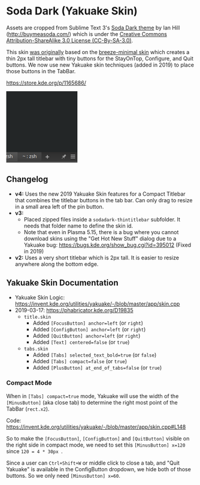 # Soda Dark (Yakuake Skin)

Assets are cropped from Sublime Text 3's [Soda Dark theme](https://github.com/buymeasoda/soda-theme) by Ian Hill (http://buymeasoda.com/) which is under the [Creative Commons Attribution-ShareAlike 3.0 License (CC-By-SA-3.0)](http://creativecommons.org/licenses/by-sa/3.0/).

This skin [was originally](https://github.com/Zren/yakuake-sodadark-thintitlebar/tree/v2) based on the [breeze-minimal skin](https://store.kde.org/p/1106236) which creates a thin 2px tall titlebar with tiny buttons for the StayOnTop, Configure, and Quit buttons. We now use new Yakuake skin techniques (added in 2019) to place those buttons in the TabBar.

https://store.kde.org/p/1165686/

![](screenshots/v4_compact.png)


## Changelog

* **v4:** Uses the new 2019 Yakuake Skin features for a Compact Titlebar that combines the titlebar buttons in the tab bar. Can only drag to resize in a small area left of the pin button.
* **v3:**
    * Placed zipped files inside a `sodadark-thintitlebar` subfolder. It needs that folder name to define the skin id.
    * Note that even in Plasma 5.15, there is a bug where you cannot download skins using the "Get Hot New Stuff" dialog due to a Yakuake bug: https://bugs.kde.org/show_bug.cgi?id=395012 (Fixed in 2019)
* **v2:** Uses a very short titlebar which is 2px tall. It is easier to resize anywhere along the bottom edge.


## Yakuake Skin Documentation

* Yakuake Skin Logic: https://invent.kde.org/utilities/yakuake/-/blob/master/app/skin.cpp
* 2019-03-17: https://phabricator.kde.org/D19835
	* `title.skin`
		* Added `[FocusButton] anchor=left` (or `right`)
		* Added `[ConfigButton] anchor=left` (or `right`)
		* Added `[QuitButton] anchor=left` (or `right`)
		* Added `[Text] centered=false` (or `true`)
	* `tabs.skin`
		* Added `[Tabs] selected_text_bold=true` (or `false`)
		* Added `[Tabs] compact=false` (or `true`)
		* Added `[PlusButton] at_end_of_tabs=false` (or `true`)

### Compact Mode

When in `[Tabs] compact=true` mode, Yakuake will use the width of the `[MinusButton]` (aka close tab) to determine the right most point of the TabBar (`rect.x2`).

Code: https://invent.kde.org/utilities/yakuake/-/blob/master/app/skin.cpp#L148

So to make the `[FocusButton]`, `[ConfigButton]` and `[QuitButton]` visible on the right side in compact mode, we need to set this `[MinusButton] x=120` since `120 = 4 * 30px `.

Since a user can `Ctrl+Shift+W` or middle click to close a tab, and "Quit Yakuake" is available in the ConfigButton dropdown, we hide both of those buttons. So we only need `[MinusButton] x=60`.



